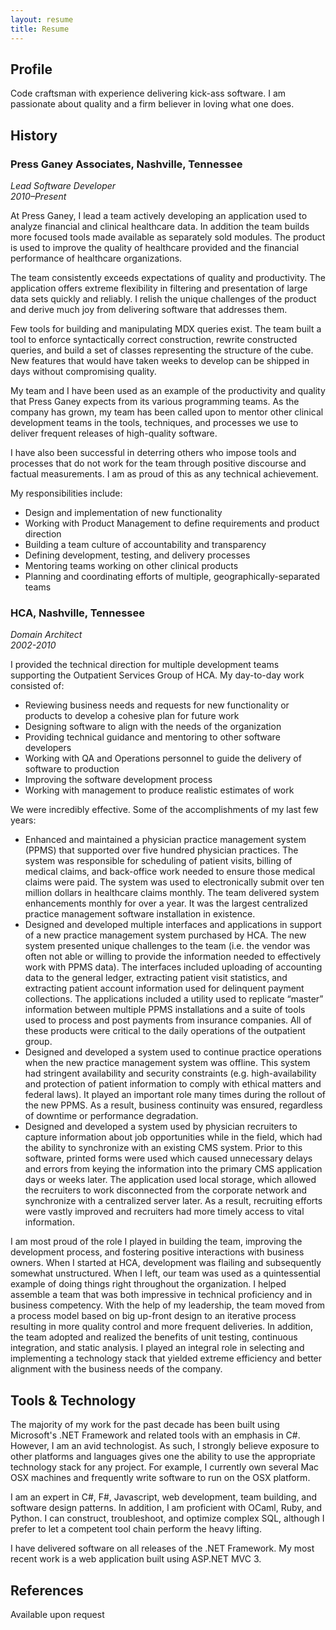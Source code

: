 ```yaml
---
layout: resume
title: Resume
---
```

## Profile

Code craftsman with experience delivering kick-ass software. I am passionate about quality and a 
firm believer in loving what one does.

## History

### Press Ganey Associates, Nashville, Tennessee
*Lead Software Developer*  
*2010–Present*

At Press Ganey, I lead a team actively developing an application used to analyze financial and clinical healthcare data.  In addition the team builds more focused tools made available as separately sold modules. The product is used to improve the quality of healthcare provided and the financial performance of healthcare organizations.

The team consistently exceeds expectations of quality and productivity. The application offers extreme flexibility in filtering and presentation of large data sets quickly and reliably. I relish the unique challenges of the product and derive much joy from delivering software that addresses them.

Few tools for building and manipulating MDX queries exist. The team built a tool to enforce syntactically correct construction, rewrite constructed queries, and build a set of classes representing the structure of the cube. New features that would have taken weeks to develop can be shipped in days without compromising quality.

My team and I have been used as an example of the productivity and quality that Press Ganey expects from its various programming teams. As the company has grown, my team has been called upon to mentor other clinical development teams in the tools, techniques, and processes we use to deliver frequent releases of high-quality software.

I have also been successful in deterring others who impose tools and processes that do not work for the team through positive discourse and factual measurements. I am as proud of this as any technical achievement.

My responsibilities include:

* Design and implementation of new functionality
* Working with Product Management to define requirements and product direction
* Building a team culture of accountability and transparency
* Defining development, testing, and delivery processes
* Mentoring teams working on other clinical products
* Planning and coordinating efforts of multiple, geographically-separated teams

### HCA, Nashville, Tennessee
*Domain Architect*  
*2002-2010*

I provided the technical direction for multiple development teams supporting the Outpatient Services Group of HCA. My day-to-day work consisted of:

* Reviewing business needs and requests for new functionality or products to develop a cohesive plan for future work
* Designing software to align with the needs of the organization
* Providing technical guidance and mentoring to other software developers
* Working with QA and Operations personnel to guide the delivery of software to production
* Improving the software development process
* Working with management to produce realistic estimates of work

We were incredibly effective. Some of the accomplishments of my last few years:

* Enhanced and maintained a physician practice management system (PPMS) that supported over five hundred physician practices. The system was responsible for scheduling of patient visits, billing of medical claims, and back-office work needed to ensure those medical claims were paid. The system was used to electronically submit over ten million dollars in healthcare claims monthly. The team delivered system enhancements monthly for over a year. It was the largest centralized practice management software installation in existence.
* Designed and developed multiple interfaces and applications in support of a new practice management system purchased by HCA. The new system presented unique challenges to the team (i.e. the vendor was often not able or willing to provide the information needed to effectively work with PPMS data). The interfaces included uploading of accounting data to the general ledger, extracting patient visit statistics, and extracting patient account information used for delinquent payment collections. The applications included a utility used to replicate “master” information between multiple PPMS installations and a suite of tools used to process and post payments from insurance companies. All of these products were critical to the daily operations of the outpatient group.
* Designed and developed a system used to continue practice operations when the new practice management system was offline. This system had stringent availability and security constraints (e.g. high-availability and protection of patient information to comply with ethical matters and federal laws). It played an important role many times during the rollout of the new PPMS. As a result, business continuity was ensured, regardless of downtime or performance degradation.
* Designed and developed a system used by physician recruiters to capture information about job opportunities while in the field, which had the ability to synchronize with an existing CMS system. Prior to this software, printed forms were used which caused unnecessary delays and errors from keying the information into the primary CMS application days or weeks later. The application used local storage, which allowed the recruiters to work disconnected from the corporate network and synchronize with a centralized server later.  As a result, recruiting efforts were vastly improved and recruiters had more timely access to vital information.

I am most proud of the role I played in building the team, improving the development process, and fostering positive interactions with business owners. When I started at HCA, development was flailing and subsequently somewhat unstructured. When I left, our team was used as a quintessential example of doing things right throughout the organization. I helped assemble a team that was both impressive in technical proficiency and in business competency. With the help of my leadership, the team moved from a process model based on big up-front design to an iterative process resulting in more quality control and more frequent deliveries. In addition, the team adopted and realized the benefits of unit testing, continuous integration, and static analysis. I played an integral role in selecting and implementing a technology stack that yielded extreme efficiency and better alignment with the business needs of the company.

## Tools & Technology

The majority of my work for the past decade has been built using Microsoft's .NET Framework and related tools with an emphasis in C#. However, I am an avid technologist.  As such, I strongly believe exposure to other platforms and languages gives one the ability to use the appropriate technology stack for any project.  For example, I currently own several Mac OSX machines and frequently write software to run on the OSX platform.

I am an expert in C#, F#, Javascript, web development, team building, and software design patterns. In addition, I am proficient with OCaml, Ruby, and Python. I can construct, troubleshoot, and optimize complex SQL, although I prefer to let a competent tool chain perform the heavy lifting.

I have delivered software on all releases of the .NET Framework. My most recent work is a web application built using ASP.NET MVC 3.

## References

Available upon request